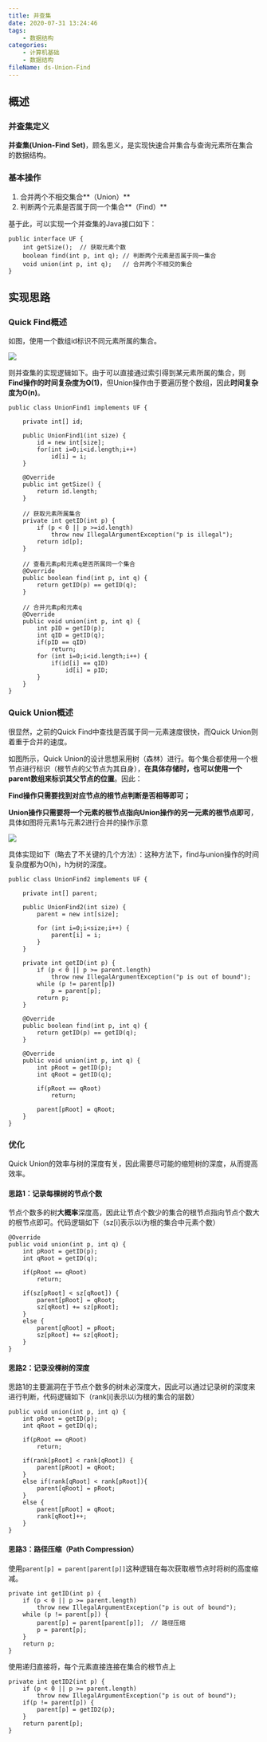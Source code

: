 ```yaml
---
title: 并查集
date: 2020-07-31 13:24:46
tags:
	- 数据结构
categories:
	- 计算机基础
	- 数据结构
fileName: ds-Union-Find
---
```


## 概述

### 并查集定义

**并查集(Union-Find Set)**，顾名思义，是实现快速合并集合与查询元素所在集合的数据结构。

### 基本操作

1. 合并两个不相交集合**（Union）**
2. 判断两个元素是否属于同一个集合**（Find）**

基于此，可以实现一个并查集的Java接口如下：

```
public interface UF {
    int getSize();  // 获取元素个数
    boolean find(int p, int q); // 判断两个元素是否属于同一集合
    void union(int p, int q);   // 合并两个不相交的集合
}
```



## 实现思路

### Quick Find概述

如图，使用一个数组id标识不同元素所属的集合。

![](http://cdn.ziyedy.top/image/%E8%AE%A1%E7%AE%97%E6%9C%BA%E5%9F%BA%E7%A1%80/%E6%95%B0%E6%8D%AE%E7%BB%93%E6%9E%84/%E5%B9%B6%E6%9F%A5%E9%9B%86/quickfind.jpg)

则并查集的实现逻辑如下。由于可以直接通过索引得到某元素所属的集合，则**Find操作的时间复杂度为O(1)**，但Union操作由于要遍历整个数组，因此**时间复杂度为O(n)**。

```
public class UnionFind1 implements UF {

    private int[] id;

    public UnionFind1(int size) {
        id = new int[size];
        for(int i=0;i<id.length;i++)
            id[i] = i;
    }

    @Override
    public int getSize() {
        return id.length;
    }

    // 获取元素所属集合
    private int getID(int p) {
        if (p < 0 || p >=id.length)
            throw new IllegalArgumentException("p is illegal");
        return id[p];
    }

    // 查看元素p和元素q是否所属同一个集合
    @Override
    public boolean find(int p, int q) {
        return getID(p) == getID(q);
    }

    // 合并元素p和元素q
    @Override
    public void union(int p, int q) {
        int pID = getID(p);
        int qID = getID(q);
        if(pID == qID)
            return;
        for (int i=0;i<id.length;i++) {
            if(id[i] == qID)
                id[i] = pID;
        }
    }
}
```

### Quick Union概述

很显然，之前的Quick Find中查找是否属于同一元素速度很快，而Quick Union则着重于合并的速度。

如图所示，Quick Union的设计思想采用树（森林）进行。每个集合都使用一个根节点进行标识（根节点的父节点为其自身），**在具体存储时，也可以使用一个parent数组来标识其父节点的位置**。因此：

**Find操作只需要找到对应节点的根节点判断是否相等即可；**

**Union操作只需要将一个元素的根节点指向Union操作的另一元素的根节点即可**，具体如图将元素1与元素2进行合并的操作示意

![](http://cdn.ziyedy.top/image/%E8%AE%A1%E7%AE%97%E6%9C%BA%E5%9F%BA%E7%A1%80/%E6%95%B0%E6%8D%AE%E7%BB%93%E6%9E%84/%E5%B9%B6%E6%9F%A5%E9%9B%86/quickunion.jpg)

具体实现如下（略去了不关键的几个方法）：这种方法下，find与union操作的时间复杂度都为O(h)，h为树的深度。

```
public class UnionFind2 implements UF {

    private int[] parent;

    public UnionFind2(int size) {
        parent = new int[size];

        for (int i=0;i<size;i++) {
            parent[i] = i;
        }
    }

    private int getID(int p) {
        if (p < 0 || p >= parent.length)
            throw new IllegalArgumentException("p is out of bound");
        while (p != parent[p])
            p = parent[p];
        return p;
    }

    @Override
    public boolean find(int p, int q) {
        return getID(p) == getID(q);
    }

    @Override
    public void union(int p, int q) {
        int pRoot = getID(p);
        int qRoot = getID(q);

        if(pRoot == qRoot)
            return;

        parent[pRoot] = qRoot;
    }
}
```

### 优化

Quick Union的效率与树的深度有关，因此需要尽可能的缩短树的深度，从而提高效率。

#### 思路1：记录每棵树的节点个数

节点个数多的树**大概率**深度高，因此让节点个数少的集合的根节点指向节点个数大的根节点即可。代码逻辑如下（sz[i]表示以i为根的集合中元素个数）

```
@Override
public void union(int p, int q) {
    int pRoot = getID(p);
    int qRoot = getID(q);

    if(pRoot == qRoot)
        return;

    if(sz[pRoot] < sz[qRoot]) {
        parent[pRoot] = qRoot;
        sz[qRoot] += sz[pRoot];
    }
    else {
        parent[qRoot] = pRoot;
        sz[pRoot] += sz[qRoot];
    }
}
```

#### 思路2：记录没棵树的深度

思路1的主要漏洞在于节点个数多的树未必深度大，因此可以通过记录树的深度来进行判断，代码逻辑如下（rank[i]表示以i为根的集合的层数）

```
public void union(int p, int q) {
    int pRoot = getID(p);
    int qRoot = getID(q);

    if(pRoot == qRoot)
        return;

    if(rank[pRoot] < rank[qRoot]) {
        parent[pRoot] = qRoot;
    }
    else if(rank[qRoot] < rank[pRoot]){
        parent[qRoot] = pRoot;
    }
    else {
        parent[pRoot] = qRoot;
        rank[qRoot]++;
    }
}
```

#### 思路3：路径压缩（Path Compression）

使用`parent[p] = parent[parent[p]]`这种逻辑在每次获取根节点时将树的高度缩减。

```
private int getID(int p) {
    if (p < 0 || p >= parent.length)
        throw new IllegalArgumentException("p is out of bound");
    while (p != parent[p]) {
        parent[p] = parent[parent[p]];  // 路径压缩
        p = parent[p];
    }
    return p;
}
```

使用递归直接将，每个元素直接连接在集合的根节点上

```
private int getID2(int p) {
    if (p < 0 || p >= parent.length)
        throw new IllegalArgumentException("p is out of bound");
    if(p != parent[p]) {
        parent[p] = getID2(p);
    }
    return parent[p];
}
```